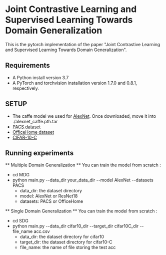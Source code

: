 # Joint Contrastive Learning and Supervised Learning Towards  Domain Generalization
This is the pytorch implementation of the paper "Joint Contrastive Learning and Supervised Learning Towards  Domain Generalization".

## Requirements

* A Python install version 3.7
* A PyTorch and torchvision installation version 1.7.0 and 0.8.1, respectively.

## SETUP

*   The caffe model we used for [AlexNet](https://drive.google.com/file/d/1wUJTH1Joq2KAgrUDeKJghP1Wf7Q9w4z-/view?usp=sharing). Once downloaded, move it into ./alexnet_caffe.pth.tar
*  [PACS dataset](http://www.eecs.qmul.ac.uk/~dl307/project_iccv2017)
*  [OfficeHome dataset](https://www.hemanthdv.org/officeHomeDataset.html)
*  [CIFAR-10-C](https://github.com/hendrycks/robustness)

## Running experiments
** Multiple Domain Generalization **
You can train the model from scratch :
+ cd MDG
+ python main.py --data_dir your_data_dir --model AlexNet --datasets PACS
	+	data_dir: the dataset directory
	+	model: AlexNet or ResNet18
	+	datasets: PACS or OfficeHome

** Single Domain Generalization **
You can train the model from scratch :
+ cd SDG
+ python main.py --data_dir cifar10_dir --target_dir cifar10C_dir --file_name acc.csv
	+	data_dir: the dataset directory for cifar10
	+	target_dir: the dataset directory for cifar10-C
	+	file_name: the name of file storing the test acc
